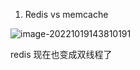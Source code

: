 1. Redis vs memcache



![image-20221019143810191](/Users/kestrel/developer/nrookie.github.io/collections/go/xunlianying/工程化/image-20221019143810191.png)



redis 现在也变成双线程了